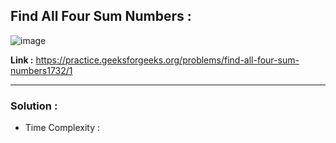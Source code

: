 ## Find All Four Sum Numbers :

![image](https://user-images.githubusercontent.com/23376002/202884889-1b7c9e91-f594-4e5f-ab19-927142a1c349.png)


**Link  :** https://practice.geeksforgeeks.org/problems/find-all-four-sum-numbers1732/1

-------------------------------------------------------------------------------------------------------------------------------------------------------


### Solution :

- Time Complexity :


